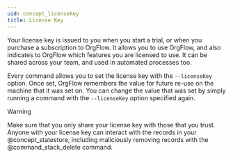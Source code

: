 ```yaml
---
uid: concept_licensekey 
title: License Key
---
```


Your license key is issued to you when you start a trial, or when you purchase a subscription to OrgFlow. It allows you to use OrgFlow, and also indicates to OrgFlow which features you are licensed to use. It can be shared across your team, and used in automated processes too.

Every command allows you to set the license key with the `--licenseKey` option. Once set, OrgFlow remembers the value for future re-use on the machine that it was set on. You can change the value that was set by simply running a command with the `--licenseKey` option specified again.

> [!WARNING]
> Make sure that you only share your license key with those that you trust. Anyone with your license key can interact with the records in your @concept_statestore, including maliciously removing records with the @command_stack_delete command.
> 